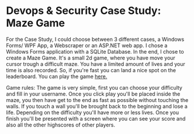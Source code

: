 # Devops &amp; Security Case Study: Maze Game

For the Case Study, I could choose between 3 different cases, a Windows Forms/ WPF App, 
a Webscraper or an ASP.NET web app. I chose a Windows Forms application with a SQLite 
Database. In the end, I chose to create a Maze Game. It's a small 2d game, where you have
move your cursor trough a difficult maze. You have a limited amount of lives and your 
time is also recorded. So, if you're fast you can land a nice spot on the leaderboard.
You can play the game [here.](https://github.com/SohaibIbenhajene/CaseStudyDevops/suites/9935260477/artifacts/480900084)

Game rules:
The game is very simple, first you can choose your difficulty and fill in your username. 
Once you click play you'll be placed inside the maze, you then have get to the end as fast 
as possible without touching the walls. If you touch a wall you'll be brought back to the 
beginning and lose a life. Depending on the difficulty you'll have more or less lives. 
Once you finish you'll be presented with a screen where you can see your score and also 
all the other highscores of other players.
